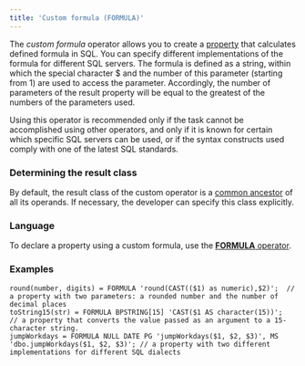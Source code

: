 ```yaml
---
title: 'Custom formula (FORMULA)'
---
```


The *custom formula* operator allows you to create a [property](Properties.md) that calculates defined formula in SQL. You can specify different implementations of the formula for different SQL servers. The formula is defined as a string, within which the special character $ and the number of this parameter (starting from 1) are used to access the parameter. Accordingly, the number of parameters of the result property will be equal to the greatest of the numbers of the parameters used. 

Using this operator is recommended only if the task cannot be accomplished using other operators, and only if it is known for certain which specific SQL servers can be used, or if the syntax constructs used comply with one of the latest SQL standards.

### Determining the result class

By default, the result class of the custom operator is a [common ancestor](Built-in_classes.md#commonparentclass) of all its operands. If necessary, the developer can specify this class explicitly.

### Language

To declare a property using a custom formula, use the [**FORMULA** operator](FORMULA_operator.md).

### Examples

```lsf
round(number, digits) = FORMULA 'round(CAST(($1) as numeric),$2)';  // a property with two parameters: a rounded number and the number of decimal places
toString15(str) = FORMULA BPSTRING[15] 'CAST($1 AS character(15))';   // a property that converts the value passed as an argument to a 15-character string.
jumpWorkdays = FORMULA NULL DATE PG 'jumpWorkdays($1, $2, $3)', MS 'dbo.jumpWorkdays($1, $2, $3)'; // a property with two different implementations for different SQL dialects
```
